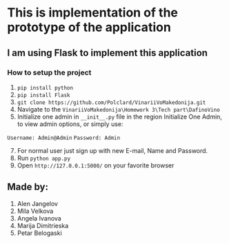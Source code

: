 # This is implementation of the prototype of the application
## I am using Flask to implement this application

###  How to setup the project
1. ```pip install python```
2. ```pip install Flask```
3. ```git clone https://github.com/Polclard/VinariiVoMakedonija.git```
4.  Navigate to the `VinariiVoMakedonija\Homework 3\Tech part\DafinoVino`
5.  Initialize one admin in ```__init__.py``` file in the region Initialize One Admin, to view admin options, or simply use:

   ```Username: Admin@Admin```
   ```Password: Admin```
   
7. For normal user just sign up with new E-mail, Name and Password.
8. Run ```python app.py```
9. Open `http://127.0.0.1:5000/` on your favorite browser

## Made by:
1. Alen Jangelov
2. Mila Velkova
3. Angela Ivanova
4. Marija Dimitrieska
5. Petar Belogaski
